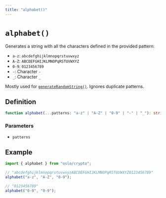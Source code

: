 ```yaml
---
title: "alphabet()"
---
```


# `alphabet()`

Generates a string with all the characters defined in the provided pattern:

- `a-z`: `abcdefghijklmnopqrstuvwxyz`
- `A-Z`: `ABCDEFGHIJKLMNOPqRSTUVWXYZ`
- `0-9`: `0123456789`
- `-`: Character `-`
- `_`: Character `_`

Mostly used for [`generateRandomString()`](/reference/crypto/generateRandomString). Ignores duplicate patterns.

## Definition

```ts
function alphabet(...patterns: "a-z" | "A-Z" | "0-9" | "-" | "_"): string;
```

### Parameters

- `patterns`

## Example

```ts
import { alphabet } from "oslo/crypto";

// "abcdefghijklmnopqrstuvwxyzABCDEFGHIJKLMNOPqRSTUVWXYZ0123456789"
alphabet("a-z", "A-Z", "0-9");

// "0123456789"
alphabet("0-9", "0-9");
```
